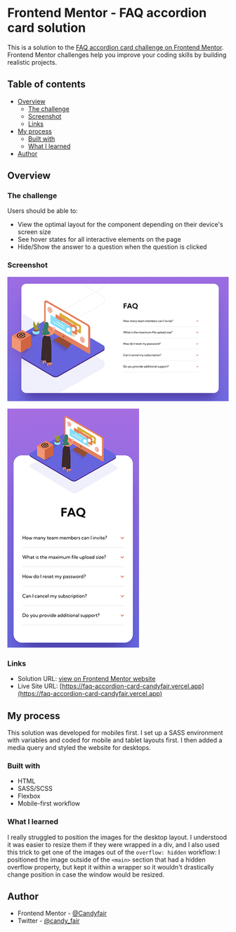 # Frontend Mentor - FAQ accordion card solution

This is a solution to the [FAQ accordion card challenge on Frontend Mentor](https://www.frontendmentor.io/challenges/faq-accordion-card-XlyjD0Oam). Frontend Mentor challenges help you improve your coding skills by building realistic projects.

## Table of contents

  - [Overview](#overview)
    - [The challenge](#the-challenge)
    - [Screenshot](#screenshot)
    - [Links](#links)
  - [My process](#my-process)
    - [Built with](#built-with)
    - [What I learned](#what-i-learned)
  - [Author](#author)


## Overview

### The challenge

Users should be able to:

- View the optimal layout for the component depending on their device's screen size
- See hover states for all interactive elements on the page
- Hide/Show the answer to a question when the question is clicked

### Screenshot

![Desktop view](images/faq-desktop.png)

![Mobile view](images/faq-mobile.png)

### Links

- Solution URL: [view on Frontend Mentor website](https://www.frontendmentor.io/solutions/responsive-faq-component-using-flexbox-and-relative-positioning-rk71puZEc)
- Live Site URL: [https://faq-accordion-card-candyfair.vercel.app](https://faq-accordion-card-candyfair.vercel.app)

## My process

This solution was developed for mobiles first. I set up a SASS environment with variables and coded for mobile and tablet layouts first. I then added a media query and styled the website for desktops.

### Built with

- HTML
- SASS/SCSS
- Flexbox
- Mobile-first workflow

### What I learned

I really struggled to position the images for the desktop layout. I understood it was easier to resize them if they were wrapped in a div, and I also used this  trick to get one of the images out of the `overflow: hidden` workflow: I positioned the image outside of the `<main>` section that had a hidden overflow property, but kept it within a wrapper so it wouldn't drastically change position in case the window would be resized.

## Author

- Frontend Mentor - [@Candyfair](https://www.frontendmentor.io/profile/Candyfair)
- Twitter - [@candy_fair](https://www.twitter.com/candy_fair)
